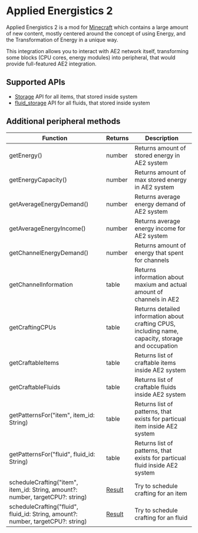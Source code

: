 # Applied Energistics 2

Applied Energistics 2 is a mod for [Minecraft](https://www.minecraft.net/) which contains a large amount of new content, mostly centered around the concept of using Energy, and the Transformation of Energy in a unique way. 

This integration allows you to interact with AE2 network itself, transforming some blocks (CPU cores, energy modules) into peripheral, that would provide full-featured AE2 integration.

## Supported APIs

- [Storage](https://docs.siredvin.site/unlimitedperipheralworks/storage/) API for all items, that stored inside system
- [fluid_storage](https://tweaked.cc/generic_peripheral/fluid_storage.html) API for all fluids, that stored inside system

## Additional peripheral methods

| Function                                                                         | Returns | Description                                                                                        |
| -------------------------------------------------------------------------------- | ------- | -------------------------------------------------------------------------------------------------- |
| getEnergy()                                                                      | number  | Returns amount of stored energy in AE2 system                                                      |
| getEnergyCapacity()                                                              | number  | Returns amount of max stored energy in AE2 system                                                  |
| getAverageEnergyDemand()                                                         | number  | Returns average energy demand of AE2 system                                                        |
| getAverageEnergyIncome()                                                         | number  | Returns average energy income for AE2 system                                                       |
| getChannelEnergyDemand()                                                         | number  | Returns amount of energy that spent for channels                                                   |
| getChannelInformation                                                            | table   | Returns information about maxium and actual amount of channels in AE2                              |
| getCraftingCPUs                                                                  | table   | Returns detailed information about crafting CPUS, including name, capacity, storage and occupation |
| getCraftableItems                                                                | table   | Returns list of craftable items inside AE2 system                                                  |
| getCraftableFluids                                                               | table   | Returns list of craftable fluids inside AE2 system                                                 |
| getPatternsFor("item", item_id: String)                                          | table   | Returns list of patterns, that exists for particual item inside AE2 system                         |
| getPatternsFor("fluid", fluid_id: String)                                        | table   | Returns list of patterns, that exists for particual fluid inside AE2 system                        |
| scheduleCrafting("item", item_id: String, amount?: number, targetCPU?: string)   | [Result](https://docs.siredvin.site/turtlematic/api/introduction/#result)  | Try to schedule crafting for an item                                                               |
| scheduleCrafting("fluid", fluid_id: String, amount?: number, targetCPU?: string) | [Result](https://docs.siredvin.site/turtlematic/api/introduction/#result)  | Try to schedule crafting for an fluid                                                              |
